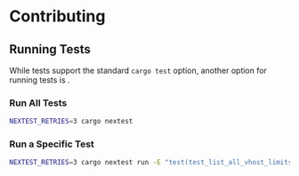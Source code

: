 # Contributing

## Running Tests

While tests support the standard `cargo test` option, another option
for running tests is []().

### Run All Tests

``` bash
NEXTEST_RETRIES=3 cargo nextest
```

### Run a Specific Test

``` bash
NEXTEST_RETRIES=3 cargo nextest run -E "test(test_list_all_vhost_limits)"
```